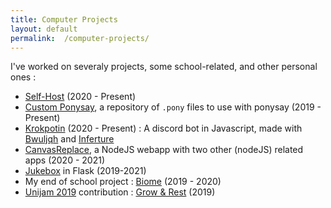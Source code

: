 ```yaml
---
title: Computer Projects
layout: default
permalink:  /computer-projects/
---
```


I've worked on severaly projects, some school-related, and other personal ones :

  * [Self-Host](/computer-projects/self-host/) (2020 - Present)
  * [Custom Ponysay](/computer-projects/custom-ponysay/), a repository of `.pony` files to use with ponysay (2019 - Present)
  * [Krokpotin](https://github.com/matthias4217/krokpotin) (2020 - Present) : A discord bot in Javascript, made with [Bwuljqh](https://github.com/Bwuljqh/) and [Inferture](https://github.com/Inferture/)
  * [CanvasReplace](/computer-projects/canvas-replace/), a NodeJS webapp with two other (nodeJS) related apps (2020 - 2021)
  * [Jukebox](https://github.com/matthias4217/jukebox-ultra-nrv) in Flask (2019-2021)
  * My end of school project : [Biome](/computer-projects/biome/) (2019 - 2020)
  * [Unijam 2019](https://itch.io/jam/unijam2019) contribution : [Grow & Rest](/computer-projects/grow-and-rest) (2019)